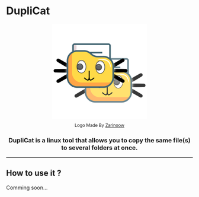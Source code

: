 # DupliCat

<p align="center">
  <a href="https://github.com/Zarinoow/DupliCat">
    <img src="favicon.png" alt="DupliCat Logo" height="256">
  </a>
  <br/>
  <sub>Logo Made By <a href="https://github.com/Zarinoow">Zarinoow</a></sub>
</p>

<h3 align="center">DupliCat is a linux tool that allows you to copy the same file(s) to several folders at once.</h3>
<hr/>

## How to use it ?

<p>Comming soon...</p>
